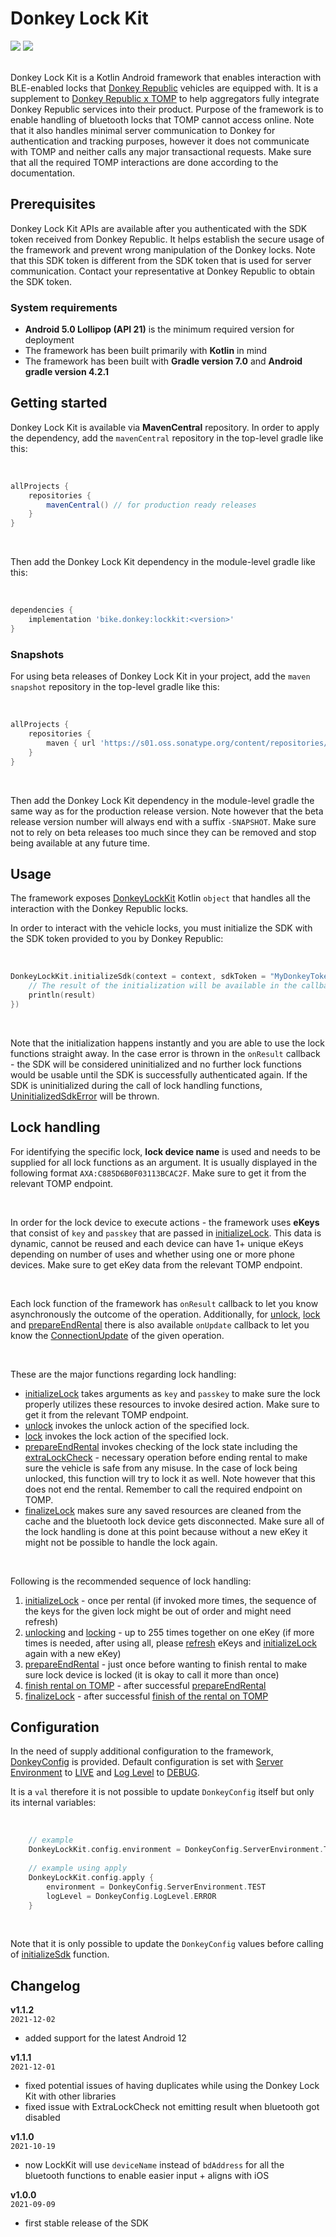 # Donkey Lock Kit
<img src="https://app.bitrise.io/app/b03242d68d965a84/status.svg?token=4X7nR4w8EwAj2589-hzUKQ&branch=develop"> <img src="https://img.shields.io/maven-central/v/bike.donkey/lockkit?color=tile&label=maven%20central">
<br/>
<br/>

Donkey Lock Kit is a Kotlin Android framework that enables interaction with BLE-enabled locks that [Donkey Republic](https://donkey.bike) vehicles are equipped with. It is a supplement to [Donkey Republic x TOMP](https://github.com/DonkeyRepublic/donkey_tomp) to help aggregators fully integrate Donkey Republic services into their product.
Purpose of the framework is to enable handling of bluetooth locks that TOMP cannot access online. Note that it also handles minimal server communication to Donkey for authentication and tracking purposes, however it does not communicate with TOMP and neither calls any major transactional requests. Make sure that all the required TOMP interactions are done according to the documentation.

## Prerequisites
Donkey Lock Kit APIs are available after you authenticated with the SDK token received from Donkey Republic. It helps establish the secure usage of the framework and prevent wrong manipulation of the Donkey locks. Note that this SDK token is different from the SDK token that is used for server communication.
Contact your representative at Donkey Republic to obtain the SDK token.

### System requirements
- <b>Android 5.0 Lollipop (API 21)</b> is the minimum required version for deployment
- The framework has been built primarily with <b>Kotlin</b> in mind
- The framework has been built with <b>Gradle version 7.0</b> and <b>Android gradle version 4.2.1</b>

## Getting started
Donkey Lock Kit is available via <b>MavenCentral</b> repository. In order to apply the dependency, add the `mavenCentral` repository in the top-level gradle like this:

<br/>

```groovy
allProjects {
    repositories {
        mavenCentral() // for production ready releases
    }
}
```

<br/>

Then add the Donkey Lock Kit dependency in the module-level gradle like this:

<br/>

```groovy
dependencies {
    implementation 'bike.donkey:lockkit:<version>'
}
```

### Snapshots
For using beta releases of Donkey Lock Kit in your project, add the `maven snapshot` repository in the top-level gradle like this:

<br/>

```groovy
allProjects {
    repositories {
        maven { url 'https://s01.oss.sonatype.org/content/repositories/snapshots/' } // for beta versions (snapshots)
    }
}
```

<br/>

Then add the Donkey Lock Kit dependency in the module-level gradle the same way as for the production release version. Note however that the beta release version number will always end with a suffix `-SNAPSHOT`. Make sure not to rely on beta releases too much since they can be removed and stop being available at any future time.

## Usage
The framework exposes [DonkeyLockKit](https://developer.donkey.bike/tomp/lockkit/docs/android/-donkey%20-lock%20-kit/bike.donkey.lockkit/-donkey-lock-kit/index.html) Kotlin `object` that handles all the interaction with the Donkey Republic locks.

In order to interact with the vehicle locks, you must initialize the SDK with the SDK token provided to you by Donkey Republic:

<br/>

```kotlin
DonkeyLockKit.initializeSdk(context = context, sdkToken = "MyDonkeyToken", onResult = { result ->
    // The result of the initialization will be available in the callback in case of debugging
    println(result)
})
```

<br/>

Note that the initialization happens instantly and you are able to use the lock functions straight away. In the case error is thrown in the `onResult` callback - the SDK will be considered uninitialized and no further lock functions would be usable until the SDK is successfully authenticated again.
If the SDK is uninitialized during the call of lock handling functions, [UninitializedSdkError](https://developer.donkey.bike/tomp/lockkit/docs/android/-donkey%20-lock%20-kit/bike.donkey.lockkit.errors/-uninitialized-sdk-error/index.html) will be thrown.

## Lock handling
For identifying the specific lock, <b>lock device name</b> is used and needs to be supplied for all lock functions as an argument. It is usually displayed in the following format `AXA:C885D6B0F03113BCAC2F`. Make sure to get it from the relevant TOMP endpoint.

<br/>

In order for the lock device to execute actions - the framework uses <b>eKeys</b> that consist of `key` and `passkey` that are passed in [initializeLock](https://developer.donkey.bike/tomp/lockkit/docs/android/-donkey%20-lock%20-kit/bike.donkey.lockkit/-donkey-lock-kit/initialize-lock.html). This data is dynamic, cannot be reused and each device can have 1+ unique eKeys depending on number of uses and whether using one or more phone devices. Make sure to get eKey data from the relevant TOMP endpoint.

<br/>

Each lock function of the framework has `onResult` callback to let you know asynchronously the outcome of the operation. Additionally, for [unlock](https://developer.donkey.bike/tomp/lockkit/docs/android/-donkey%20-lock%20-kit/bike.donkey.lockkit/-donkey-lock-kit/unlock.html), [lock](https://developer.donkey.bike/tomp/lockkit/docs/android/-donkey%20-lock%20-kit/bike.donkey.lockkit/-donkey-lock-kit/lock.html) and [prepareEndRental](https://developer.donkey.bike/tomp/lockkit/docs/android/-donkey%20-lock%20-kit/bike.donkey.lockkit/-donkey-lock-kit/prepare-end-rental.html) there is also available `onUpdate` callback to let you know the [ConnectionUpdate](https://developer.donkey.bike/tomp/lockkit/docs/android/-donkey%20-lock%20-kit/bike.donkey.lockkit.updates/-connection-update/index.html) of the given operation.

<br/>

These are the major functions regarding lock handling:
- [initializeLock](https://developer.donkey.bike/tomp/lockkit/docs/android/-donkey%20-lock%20-kit/bike.donkey.lockkit/-donkey-lock-kit/initialize-lock.html) takes arguments as `key` and `passkey` to make sure the lock properly utilizes these resources to invoke desired action. Make sure to get it from the relevant TOMP endpoint.
- [unlock](https://developer.donkey.bike/tomp/lockkit/docs/android/-donkey%20-lock%20-kit/bike.donkey.lockkit/-donkey-lock-kit/unlock.html) invokes the unlock action of the specified lock.
- [lock](https://developer.donkey.bike/tomp/lockkit/docs/android/-donkey%20-lock%20-kit/bike.donkey.lockkit/-donkey-lock-kit/lock.html) invokes the lock action of the specified lock.
- [prepareEndRental](https://developer.donkey.bike/tomp/lockkit/docs/android/-donkey%20-lock%20-kit/bike.donkey.lockkit/-donkey-lock-kit/prepare-end-rental.html) invokes checking of the lock state including the [extraLockCheck](https://developer.donkey.bike/tomp/lockkit/docs/android/-donkey%20-lock%20-kit/bike.donkey.lockkit.updates/-connection-update/-extra-lock-check/index.html) - necessary operation before ending rental to make sure the vehicle is safe from any misuse. In the case of lock being unlocked, this function will try to lock it as well. Note however that this does not end the rental. Remember to call the required endpoint on TOMP.
- [finalizeLock](https://developer.donkey.bike/tomp/lockkit/docs/android/-donkey%20-lock%20-kit/bike.donkey.lockkit/-donkey-lock-kit/finalize-lock.html) makes sure any saved resources are cleaned from the cache and the bluetooth lock device gets disconnected. Make sure all of the lock handling is done at this point because without a new eKey it might not be possible to handle the lock again.

<br/>

Following is the recommended sequence of lock handling:
1. [initializeLock](https://developer.donkey.bike/tomp/lockkit/docs/android/-donkey%20-lock%20-kit/bike.donkey.lockkit/-donkey-lock-kit/initialize-lock.html) - once per rental (if invoked more times, the sequence of the keys for the given lock might be out of order and might need refresh)
2. [unlocking](https://developer.donkey.bike/tomp/lockkit/docs/android/-donkey%20-lock%20-kit/bike.donkey.lockkit/-donkey-lock-kit/unlock.html) and [locking](https://developer.donkey.bike/tomp/lockkit/docs/android/-donkey%20-lock%20-kit/bike.donkey.lockkit/-donkey-lock-kit/lock.html) - up to 255 times together on one eKey (if more times is needed, after using all, please [refresh](https://github.com/DonkeyRepublic/donkey_tomp#refresh-ekey) eKeys and [initializeLock](https://developer.donkey.bike/tomp/lockkit/docs/android/-donkey%20-lock%20-kit/bike.donkey.lockkit/-donkey-lock-kit/initialize-lock.html) again with a new eKey)
3. [prepareEndRental](https://developer.donkey.bike/tomp/lockkit/docs/android/-donkey%20-lock%20-kit/bike.donkey.lockkit/-donkey-lock-kit/prepare-end-rental.html) - just once before wanting to finish rental to make sure lock device is locked (it is okay to call it more than once)
4. [finish rental on TOMP](https://github.com/DonkeyRepublic/donkey_tomp#finishing-rental) - after successful [prepareEndRental](https://developer.donkey.bike/tomp/lockkit/docs/android/-donkey%20-lock%20-kit/bike.donkey.lockkit/-donkey-lock-kit/prepare-end-rental.html)
5. [finalizeLock](https://developer.donkey.bike/tomp/lockkit/docs/android/-donkey%20-lock%20-kit/bike.donkey.lockkit/-donkey-lock-kit/finalize-lock.html) - after successful [finish of the rental on TOMP](https://github.com/DonkeyRepublic/donkey_tomp#finishing-rental)

## Configuration
In the need of supply additional configuration to the framework, [DonkeyConfig](https://developer.donkey.bike/tomp/lockkit/docs/android/-donkey%20-lock%20-kit/bike.donkey.lockkit/-donkey-config/index.html) is provided. Default configuration is set with [Server Environment](https://developer.donkey.bike/tomp/lockkit/docs/android/-donkey%20-lock%20-kit/bike.donkey.lockkit/-donkey-config/-server-environment/index.html) to [LIVE](https://developer.donkey.bike/tomp/lockkit/docs/android/-donkey%20-lock%20-kit/bike.donkey.lockkit/-donkey-config/-server-environment/-l-i-v-e/index.html) and [Log Level](https://developer.donkey.bike/tomp/lockkit/docs/android/-donkey%20-lock%20-kit/bike.donkey.lockkit/-donkey-config/-log-level/index.html) to [DEBUG](https://developer.donkey.bike/tomp/lockkit/docs/android/-donkey%20-lock%20-kit/bike.donkey.lockkit/-donkey-config/-log-level/-d-e-b-u-g/index.html).

It is a `val` therefore it is not possible to update `DonkeyConfig` itself but only its internal variables:

<br/>

```kotlin
    // example
    DonkeyLockKit.config.environment = DonkeyConfig.ServerEnvironment.TEST
    
    // example using apply
    DonkeyLockKit.config.apply {
        environment = DonkeyConfig.ServerEnvironment.TEST
        logLevel = DonkeyConfig.LogLevel.ERROR
    }
```

<br/>

Note that it is only possible to update the `DonkeyConfig` values before calling of [initializeSdk](https://developer.donkey.bike/tomp/lockkit/docs/android/-donkey%20-lock%20-kit/bike.donkey.lockkit/-donkey-lock-kit/initialize-sdk.html) function.

## Changelog

<b>v1.1.2</b><br/>`2021-12-02`
- added support for the latest Android 12

<b>v1.1.1</b><br/>`2021-12-01`
- fixed potential issues of having duplicates while using the Donkey Lock Kit with other libraries
- fixed issue with ExtraLockCheck not emitting result when bluetooth got disabled

<b>v1.1.0</b><br/>`2021-10-19`
- now LockKit will use `deviceName` instead of `bdAddress` for all the bluetooth functions to enable easier input + aligns with iOS

<b>v1.0.0</b><br/>`2021-09-09`
- first stable release of the SDK
